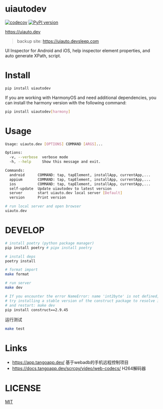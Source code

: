 # uiautodev
[![codecov](https://codecov.io/gh/codeskyblue/appinspector/graph/badge.svg?token=aLTg4VOyQH)](https://codecov.io/gh/codeskyblue/appinspector)
[![PyPI version](https://badge.fury.io/py/uiautodev.svg)](https://badge.fury.io/py/uiautodev)

https://uiauto.dev

> backup site: https://uiauto.devsleep.com

UI Inspector for Android and iOS, help inspector element properties, and auto generate XPath, script.

# Install
```bash
pip install uiautodev
```
If you are working with HarmonyOS and need additional dependencies, you can install the harmony version with the following command:
```bash
pip install uiautodev[harmony]
```

# Usage
```bash
Usage: uiauto.dev [OPTIONS] COMMAND [ARGS]...

Options:
  -v, --verbose  verbose mode
  -h, --help     Show this message and exit.

Commands:
  android      COMMAND: tap, tapElement, installApp, currentApp,...
  appium       COMMAND: tap, tapElement, installApp, currentApp,...
  ios          COMMAND: tap, tapElement, installApp, currentApp,...
  self-update  Update uiautodev to latest version
  server       start uiauto.dev local server [Default]
  version      Print version
```

```bash
# run local server and open browser
uiauto.dev
```

# DEVELOP
```bash
# install poetry (python package manager)
pip install poetry # pipx install poetry

# install deps
poetry install

# format import
make format

# run server
make dev

# If you encounter the error NameError: name 'int2byte' is not defined,
# try installing a stable version of the construct package to resolve it:
# and restart: make dev
pip install construct==2.9.45

```

运行测试

```sh
make test
```

# Links
- https://app.tangoapp.dev/ 基于webadb的手机远程控制项目
- https://docs.tangoapp.dev/scrcpy/video/web-codecs/ H264解码器

# LICENSE
[MIT](LICENSE)